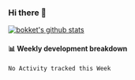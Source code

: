 ### Hi there 👋

[![bokket's github stats](https://github-readme-stats.vercel.app/api?username=bokket&show_icons=true)](https://github.com/anuraghazra/github-readme-stats)

#### :bar_chart: Weekly development breakdown


<!--START_SECTION:waka-->
```text
No Activity tracked this Week
```
<!--END_SECTION:waka-->

<!--
**bokket/bokket** is a ✨ _special_ ✨ repository because its `README.md` (this file) appears on your GitHub profile.

Here are some ideas to get you started:

- 🔭 I’m currently working on ...
- 🌱 I’m currently learning ...
- 👯 I’m looking to collaborate on ...
- 🤔 I’m looking for help with ...
- 💬 Ask me about ...
- 📫 How to reach me: ...
- 😄 Pronouns: ...
- ⚡ Fun fact: ...
-->
